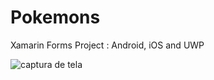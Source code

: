 # Pokemons
Xamarin Forms Project : Android, iOS and UWP

![captura de tela](https://user-images.githubusercontent.com/68563526/124209555-1f61a100-dac0-11eb-90d3-86101acdc73c.png)



